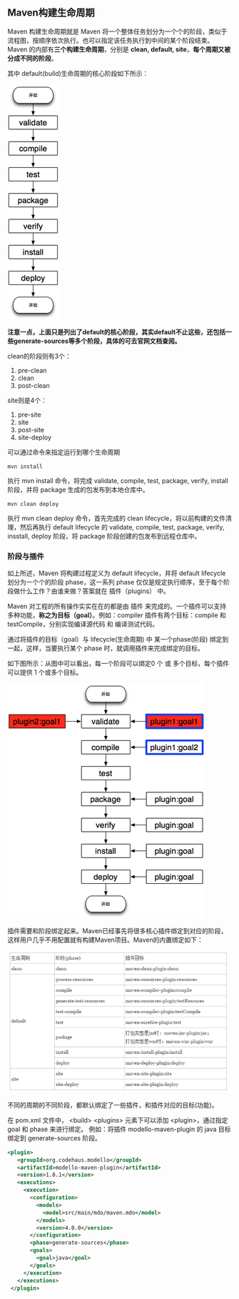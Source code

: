 ## Maven构建生命周期
Maven 构建生命周期就是 Maven 将一个整体任务划分为一个个的阶段，类似于流程图，按顺序依次执行。也可以指定该任务执行到中间的某个阶段结束。
Maven 的内部有**三个构建生命周期**，分别是 **clean, default, site**，**每个周期又被分成不同的阶段**。

其中 default(build)生命周期的核心阶段如下所示：

![](image/maven3.png)

**注意一点，上面只是列出了default的核心阶段，其实default不止这些，还包括一些generate-sources等多个阶段，具体的可去官网文档查阅。**


clean的阶段则有3个：

1. pre-clean
2. clean
3. post-clean

site则是4个：
1. pre-site
2. site
3. post-site
4. site-deploy


可以通过命令来指定运行到哪个生命周期

```
mvn install
```

执行 mvn install 命令，将完成 validate, compile, test, package, verify, install 阶段，并将 package 生成的包发布到本地仓库中。

```
mvn clean deploy
```

执行 mvn clean deploy 命令，首先完成的 clean lifecycle，将以前构建的文件清理，然后再执行 default lifecycle 的 validate, compile, test, package, verify, insstall, deploy 阶段，将 package 阶段创建的包发布到远程仓库中。

### 阶段与插件
如上所述，Maven 将构建过程定义为 default lifecycle，并将 default lifecycle 划分为一个个的阶段 phase，这一系列 phase 仅仅是规定执行顺序，至于每个阶段做什么工作？由谁来做？答案就在 插件（plugins） 中。

Maven 对工程的所有操作实实在在的都是由 插件 来完成的。一个插件可以支持多种功能，**称之为目标（goal）**。例如：compiler 插件有两个目标：compile 和 testCompile，分别实现编译源代码 和 编译测试代码。

通过将插件的目标（goal）与 lifecycle(生命周期) 中 某一个phase(阶段) 绑定到一起，这样，当要执行某个 phase 时，就调用插件来完成绑定的目标。

如下图所示：从图中可以看出，每一个阶段可以绑定0 个 或 多个目标，每个插件可以提供 1 个或多个目标。

![](image/maven4.png)

插件需要和阶段绑定起来。Maven已经事先将很多核心插件绑定到对应的阶段，这样用户几乎不用配置就有构建Maven项目。Maven的内置绑定如下：

![](image/maven5.png)

不同的周期的不同阶段，都默认绑定了一些插件，和插件对应的目标(功能)。

在 pom.xml 文件中， \<build\> \<plugins\> 元素下可以添加 \<plugin\>，通过指定 goal 和 phase 来进行绑定。
例如：将插件 modello-maven-plugin 的 java 目标绑定到 generate-sources 阶段。

``` xml
<plugin>
   <groupId>org.codehaus.modello</groupId>
   <artifactId>modello-maven-plugin</artifactId>
   <version>1.8.1</version>
   <executions>
     <execution>
       <configuration>
         <models>
           <model>src/main/mdo/maven.mdo</model>
         </models>
         <version>4.0.0</version>
       </configuration>
       <phase>generate-sources</phase>
       <goals>
         <goal>java</goal>
       </goals>
     </execution>
   </executions>
 </plugin>

```
